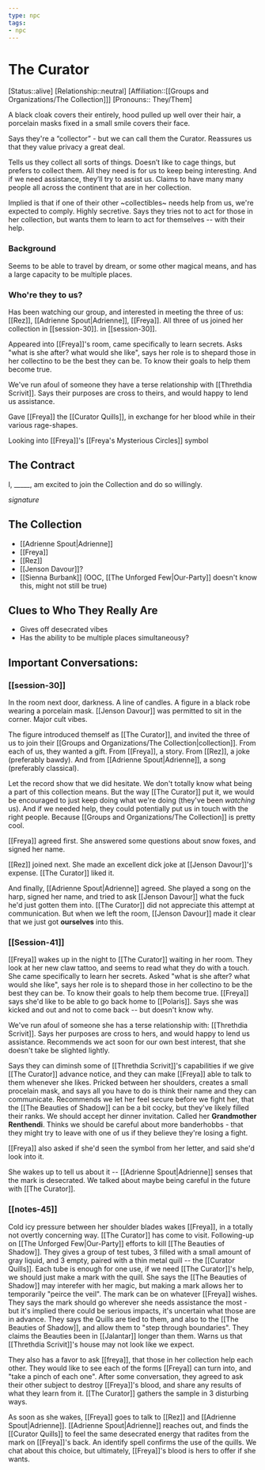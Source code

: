 ```yaml
---
type: npc
tags: 
- npc
---
```


# The Curator
[Status::alive]
[Relationship::neutral]
[Affiliation::[[Groups and Organizations/The Collection]]]
[Pronouns:: They/Them]

A black cloak covers their entirely, hood pulled up well over their hair, a porcelain masks fixed in a small smile covers their face. 

Says they're a “collector” - but we can call them the Curator. Reassures us that they value privacy a great deal. 

Tells us they collect all sorts of things. Doesn’t like to cage things, but prefers to collect them. All they need is for us to keep being interesting. And if we need assistance, they’ll try to assist us. Claims to have many many people all across the continent that are in her collection. 

Implied is that if one of their other ~collectibles~ needs help from us, we're expected to comply. Highly secretive. Says they tries not to act for those in her collection, but wants them to learn to act for themselves -- with their help. 

### Background
Seems to be able to travel by dream, or some other magical means, and has a large capacity to be multiple places. 

### Who're they to us? 
Has been watching our group, and interested in meeting the three of us: [[Rez]], [[Adrienne Spout|Adrienne]], [[Freya]]. All three of us joined her collection in [[session-30]]. in [[session-30]].

Appeared into [[Freya]]'s room, came specifically to learn secrets. Asks "what is she after? what would she like", says her role is to shepard those in her collectino to be the best they can be. To know their goals to help them become true.

We've run afoul of someone they have a terse relationship with [[Threthdia Scrivit]]. Says their purposes are cross to theirs, and would happy to lend us assistance.

Gave [[Freya]] the [[Curator Quills]], in exchange for her blood while in their various rage-shapes. 

Looking into [[Freya]]'s [[Freya's Mysterious Circles]] symbol

## The Contract
I, \_\_\_\_\_, am excited to join the Collection and do so willingly.

*signature* 

## The Collection
* [[Adrienne Spout|Adrienne]]
* [[Freya]]
* [[Rez]]
* [[Jenson Davour]]?
* [[Sienna Burbank]] (OOC, [[The Unforged Few|Our-Party]] doesn't know this, might not still be true)

## Clues to Who They Really Are
* Gives off desecrated vibes
* Has the ability to be multiple places simultaneousy?

## Important Conversations:

### [[session-30]]
In the room next door, darkness. A line of candles. A figure in a black robe wearing a porcelain mask. [[Jenson Davour]] was permitted to sit in the corner. Major cult vibes.

The figure introduced themself as [[The Curator]], and invited the three of us to join their [[Groups and Organizations/The Collection|collection]]. From each of us, they wanted a gift. From [[Freya]], a story. From [[Rez]], a joke (preferably bawdy). And from [[Adrienne Spout|Adrienne]], a song (preferably classical).

Let the record show that we did hesitate. We don't totally know what being a part of this collection means. But the way [[The Curator]] put it, we would be encouraged to just keep doing what we're doing (they've been *watching* us). And if we needed help, they could potentially put us in touch with the right people. Because [[Groups and Organizations/The Collection]] is pretty cool.

[[Freya]] agreed first. She answered some questions about snow foxes, and signed her name.

[[Rez]] joined next. She made an excellent dick joke at [[Jenson Davour]]'s expense. [[The Curator]] liked it.

And finally, [[Adrienne Spout|Adrienne]] agreed. She played a song on the harp, signed her name, and tried to ask [[Jenson Davour]] what the fuck he'd just gotten them into. [[The Curator]] did not appreciate this attempt at communication. But when we left the room, [[Jenson Davour]] made it clear that we just got **ourselves** into this. 


### [[Session-41]]

[[Freya]] wakes up in the night to [[The Curator]] waiting in her room. They look at her new claw tattoo, and seems to read what they do with a touch. She came specifically to learn her secrets. Asked "what is she after? what would she like", says her role is to shepard those in her collectino to be the best they can be. To know their goals to help them become true. [[Freya]] says she'd like to be able to go back home to [[Polaris]]. Says she was kicked and out and not to come back -- but doesn't know why. 

We've run afoul of someone she has a terse relationship with: [[Threthdia Scrivit]]. Says her purposes are cross to hers, and would happy to lend us assistance. Recommends we act soon for our own best interest, that she doesn't take be slighted lightly. 

Says they can diminsh some of [[Threthdia Scrivit]]'s capabilities if we give [[The Curator]] advance notice, and they can make [[Freya]] able to talk to them whenever she likes. Pricked between her shoulders, creates a small procelain mask, and says all you have to do is think their name and they can communicate.
Recommends we let her feel secure before we fight her, that the [[The Beauties of Shadow]] can be a bit cocky, but they've likely filled their ranks. We should accept her dinner invitation. Called her **Grandmother Renthendi**. Thinks we should be careful about more banderhobbs - that they might try to leave with one of us if they believe they're losing a fight. 

[[Freya]] also asked if she'd seen the symbol from her letter, and said she'd look into it.

She wakes up to tell us about it -- [[Adrienne Spout|Adrienne]] senses that the mark is desecrated. We talked about maybe being careful in the future with [[The Curator]].

### [[notes-45]]

Cold icy pressure between her shoulder blades wakes [[Freya]], in a totally not overtly concerning way. [[The Curator]] has come to visit. Following-up on [[The Unforged Few|Our-Party]] efforts to kill [[The Beauties of Shadow]]. They gives a group of test tubes, 3 filled with a small amount of gray liquid, and 3 empty, paired with a thin metal quill -- the [[Curator Quills]]. Each tube is enough for one use, if we need [[The Curator]]'s help, we should just make a mark with the quill. She says the [[The Beauties of Shadow]] may interefer with her magic, but making a mark allows her to temporarily "peirce the veil". The mark can be on whatever [[Freya]] wishes. They says the mark should go wherever she needs assistance the most - but it's implied there could be serious impacts, it's uncertain what those are in advance. They says the Quills are tied to them, and also to the [[The Beauties of Shadow]], and allow them to "step through boundaries". They claims the Beauties been in [[Jalantar]] longer than them. Warns us that [[Threthdia Scrivit]]'s house may not look like we expect. 

They also has a favor to ask [[freya]], that those in her collection help each other. They would like to see each of the forms [[Freya]] can turn into, and "take a pinch of each one". After some conversation, they agreed to ask their other subject to destroy [[Freya]]'s blood, and share any results of what they learn from it.  [[The Curator]] gathers the sample in 3 disturbing ways.

As soon as she wakes, [[Freya]] goes to talk to [[Rez]] and [[Adrienne Spout|Adrienne]]. [[Adrienne Spout|Adrienne]] reaches out, and finds the [[Curator Quills]] to feel the same desecrated energy that radites from the mark on [[Freya]]'s back. An identify spell confirms the use of the quills. We chat about this choice, but ultimately, [[Freya]]'s blood is hers to offer if she wants.